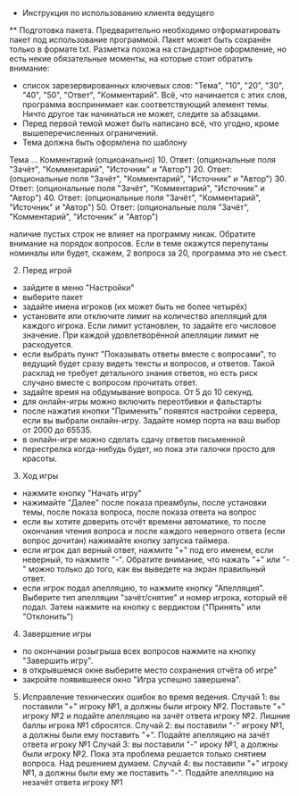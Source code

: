 * Инструкция по использованию клиента ведущего

** Подготовка пакета.
Предварительно необходимо отформатировать пакет под использование программой. Пакет может быть сохранён только в формате txt. Разметка похожа на стандартное оформление, но есть некие обязательные моменты, на которые стоит обратить внимание:
 - список зарезервированных ключевых слов: "Тема", "10", "20", "30", "40", "50", "Ответ", "Комментарий". Всё, что начинается с этих слов, программа воспринимает как соответствующий элемент темы. Ничто другое так начинаться не может, следите за абзацами.
 - Перед первой темой может быть написано всё, что угодно, кроме вышеперечисленных ограничений.
 - Тема должна быть оформлена по шаблону

Тема ...
Комментарий (опциоанально)
10.
Ответ:
(опциональные поля "Зачёт", "Комментарий", "Источник" и "Автор")
20.
Ответ:
(опциональные поля "Зачёт", "Комментарий", "Источник" и "Автор")
30.
Ответ:
(опциональные поля "Зачёт", "Комментарий", "Источник" и "Автор")
40.
Ответ:
(опциональные поля "Зачёт", "Комментарий", "Источник" и "Автор")
50.
Ответ:
(опциональные поля "Зачёт", "Комментарий", "Источник" и "Автор")

наличие пустых строк не влияет на программу никак. Обратите внимание на порядок вопросов. Если в теме окажутся перепутаны номиналы или будет, скажем, 2 вопроса за 20, программа это не съест.

2. Перед игрой
 - зайдите в меню "Настройки"
 - выберите пакет
 - задайте имена игроков (их может быть не более четырёх)
 - установите или отключите лимит на количество апелляций для каждого игрока. Если лимит установлен, то задайте его числовое значение. При каждой удовлетворённой апелляции лимит не расходуется.
 - если выбрать пункт "Показывать ответы вместе с вопросами", то ведущий будет сразу видеть тексты и вопросов, и ответов. Такой расклад не требует детального знания ответов, но есть риск случано вместе с вопросом прочитать ответ.
 - задайте время на обдумывание вопроса. От 5 до 10 секунд.
 - для онлайн-игры можно включить переотбивки и фальстарты
 - после нажатия кнопки "Применить" появятся настройки сервера, если вы выбрали онлайн-игру. Задайте номер порта на ваш выбор от 2000 до 65535.
 - в онлайн-игре можно сделать сдачу ответов письменной
 - перестрелка когда-нибудь будет, но пока эти галочки просто для красоты.

3. Ход игры
 - нажмите кнопку "Начать игру"
 - нажимайте "Далее" после показа преамбулы, после установки темы, после показа вопроса, после показа ответа на вопрос
 - если вы хотите доверить отсчёт времени автоматике, то после окончания чтения вопроса и после каждого неверного ответа (если вопрос дочитан) нажимайте кнопку запуска таймера.
 - если игрок дал верный ответ, нажмите "+" под его именем, если неверный, то нажмите "-". Обратите внимание, что нажать "+" или "-" можно только до того, как вы выведете на экран правильный ответ.
 - если игрок подал апелляцию, то нажмите кнопку "Апелляция". Выберите тип апелляции "зачёт/снятие" и номер игрока, который её подал. Затем нажмите на кнопку с вердиктом ("Принять" или "Отклонить")


4. Завершение игры
 - по окончании розыгрыша всех вопросов нажмите на кнопку "Завершить игру".
 - в открывшемся окне выберите место сохранения отчёта об игре"
 - закройте появившееся окно "Игра успешно завершена".


5.  Исправление технических ошибок во время ведения.
Случай 1: вы поставили "+" игроку №1, а должны были игроку №2. Поставьте "+" игроку №2 и подайте апелляцию на зачёт ответа игроку №2. Лишние баллы игрока №1 сбросятся.
Случай 2: вы поставили "-" игроку №1, а должны были ему поставить "+". Подайте апелляцию на зачёт ответа игроку №1
Случай 3: вы поставили "-" ироку №1, а должны были игроку №2. Пока эта проблема решается только снятием вопроса. Над решением думаем.
Случай 4: вы поставили "+" игроку №1, а должны были ему же поставить "-". Подайте апелляцию на незачёт ответа игроку №1
